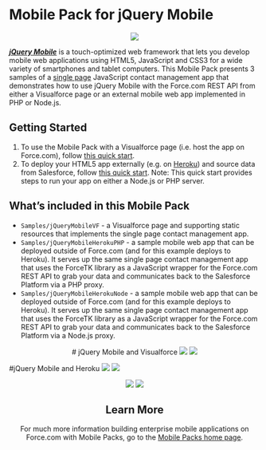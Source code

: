 # Mobile Pack for jQuery Mobile

<p align='center'>
  <img src="http://res.cloudinary.com/hy4kyit2a/image/upload/v1365281769/ypqq9g8at1y1yqoo8h6g.png"/>
</p>

***[jQuery Mobile](http://jquerymobile.com/)*** is a touch-optimized web framework that lets you develop mobile web applications using HTML5, JavaScript and CSS3 for a wide variety of smartphones and tablet computers. This Mobile Pack presents 3 samples of a [single page](http://en.wikipedia.org/wiki/Single-page_application) JavaScript contact management app that demonstrates how to use jQuery Mobile with the Force.com REST API from either a Visualforce page or an external mobile web app implemented in PHP or Node.js.

## Getting Started

1. To use the Mobile Pack with a Visualforce page (i.e. host the app on Force.com), follow [this quick start](http://events.developerforce.com/mobile/getting-started/html5#jquery).
2. To deploy your HTML5 app externally (e.g. on [Heroku](http://www.heroku.com/)) and source data from Salesforce, follow [this quick start](http://events.developerforce.com/mobile/getting-started/html5#jquery-heroku). Note: This quick start provides steps to run your app on either a Node.js or PHP server.

## What’s included in this Mobile Pack

* `Samples/jQueryMobileVF` - a Visualforce page and supporting static resources that implements the single page contact management app.
* `Samples/jQueryMobileHerokuPHP` - a sample mobile web app that can be deployed outside of Force.com (and for this example deploys to Heroku). It serves up the same single page contact management app that uses the ForceTK library as a JavaScript wrapper for the Force.com REST API to grab your data and communicates back to the Salesforce Platform via a PHP proxy.
* `Samples/jQueryMobileHerokuNode` - a sample mobile web app that can be deployed outside of Force.com (and for this example deploys to Heroku). It serves up the same single page contact management app that uses the ForceTK library as a JavaScript wrapper for the Force.com REST API to grab your data and communicates back to the Salesforce Platform via a Node.js proxy.

<p align='center'>
# jQuery Mobile and Visualforce
	<img src="http://c.na1.content.force.com/servlet/servlet.ImageServer?id=01530000002ngYi&oid=00D000000000062&lastMod=1365458345000" />
	<img src="http://c.na1.content.force.com/servlet/servlet.ImageServer?id=01530000002ngYn&oid=00D000000000062&lastMod=1365458383000" />
	
#jQuery Mobile and Heroku
	<img src="http://c.na1.content.force.com/servlet/servlet.ImageServer?id=01530000002ngYs&oid=00D000000000062&lastMod=1365458426000" />
	<img src="http://c.na1.content.force.com/servlet/servlet.ImageServer?id=01530000002ngYx&oid=00D000000000062&lastMod=1365458490000" />
<center>
	<img src="http://c.na1.content.force.com/servlet/servlet.ImageServer?id=01530000002ngZ2&oid=00D000000000062&lastMod=1365458521000" />
	<img src="http://c.na1.content.force.com/servlet/servlet.ImageServer?id=01530000002ngZ7&oid=00D000000000062&lastMod=1365458558000" />
 
## Learn More

For much more information building enterprise mobile applications on Force.com with Mobile Packs, go to the [Mobile Packs home page](https://events.developerforce.com/mobile/services/mobile-packs).
